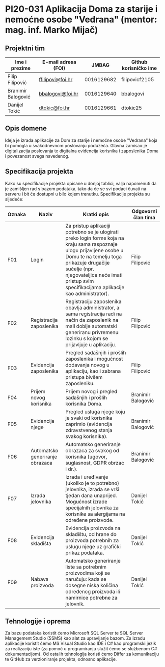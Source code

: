# PI20-031 Aplikacija Doma za starije i nemoćne osobe "Vedrana" (mentor: mag. inf. Marko Mijač)

## Projektni tim
Ime i prezime | E-mail adresa (FOI) | JMBAG | Github korisničko ime
------------  | ------------------- | ----- | ---------------------
Filip Filipović | ffilipovi@foi.hr | 0016129682 | filipovicf2105
Branimir Balogović | bbalogovi@foi.hr | 0016129640 | bbalogovi
Danijel Tokić | dtokic@foi.hr | 0016129661 | dtokic25

## Opis domene
Ideja je izrada aplikacije za Dom za starije i nemoćne osobe "Vedrana" koja bi pomogla u svakodnevnom poslovanju poduzeća. Glavna zamisao je digitalizacija poslovanja te digitalna evidencija korisnika i zaposlenika Doma i povezanost svega navedenog.

## Specifikacija projekta
Kako su specifikacije projekta opisane u donjoj tablici, valja napomenuti da je zamišljen rad s bazom podataka, tako da će se svi podaci čuvati na serveru i bit će dostupni u bilo kojem trenutku. Specifikacije projekta su sljedeće:

Oznaka | Naziv | Kratki opis | Odgovorni član tima
------ | ----- | ----------- | -------------------
F01 | Login | Za pristup aplikaciji potrebno se je ulogirati preko login forme koja na kraju sama raspoznaje ulogu prijavljene osobe u Domu te na temelju toga prikazuje drugačije sučelje (npr. njegovateljica neće imati pristup svim specifikacijama aplikacije kao administrator). | Filip Filipović
F02 | Registracija zaposlenika | Registraciju zaposlenika obavlja administrator, a sama registracija radi na način da zaposlenik na mail dobije automatski generiranu privremenu lozinku s kojom se prijavljuje u aplikaciju. | Filip Filipović
F03 | Evidencija zaposlenika | Pregled sadašnjih i prošlih zaposlenika i mogućnost dodavanja novog u aplikaciju, kao i zabrana pristupa bivšem zaposleniku. | Filip Filipović
F04 | Prijem novog korisnika | Prijem novog i pregled sadašnjih i prošlih korisnika Doma. | Branimir Balogović
F05 | Evidencija njege | Pregled usluga njege koju je svaki od korisnika zaprimio (evidencija zdravstvenog stanja svakog korisnika). | Branimir Balogović
F06 | Automatsko generiranje obrazaca | Automatsko generiranje obrazaca za svakog od korisnika (ugovor, suglasnost, GDPR obrzac i dr.). | Branimir Balogović
F07 | Izrada jelovnika | Izrada i uređivanje (ukoliko je to potrebno) jelovnika, izrada se vrši tjedan dana unaprijed. Mogućnost izrade specijalnih jelovnika za korisnike sa alergijama na određene proizvode. | Danijel Tokić
F08 | Evidencija skladišta | Evidencija proizvoda na skladištu, od hrane do proizvoda potrebnih za uslugu njege uz grafički prikaz podataka. | Danijel Tokić
F09 | Nabava proizvoda | Automatsko generiranje liste sa potrebnim proizvodima koji se naručuju: kada se dosegne niska količina određenog proizvoda ili namirnice potrebne za jelovnik. | Danijel Tokić

## Tehnologije i oprema
Za bazu podataka koristit ćemo Microsoft SQL Server te SQL Server Management Studio (SSMS) kao alat za upravljanje bazom. Za izradu aplikacije koristit ćemo MS Visual Studio kao IDE i C# kao programski jezik za realizaciju iste (za pomoć u programiranju služit ćemo se službenom C# dokumentacijom). Od ostalih tehnologija koristi ćemo Differ za komunikaciju te GitHub za verzioniranje projekta, odnosno aplikacije.
